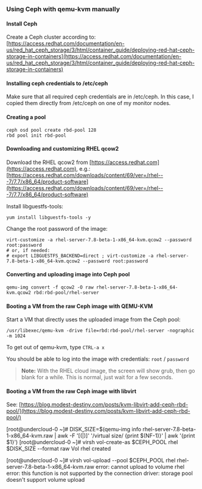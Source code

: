 ### Using Ceph with qemu-kvm manually ###

#### Install Ceph ####

Create a Ceph cluster according to: 
[https://access.redhat.com/documentation/en-us/red_hat_ceph_storage/3/html/container_guide/deploying-red-hat-ceph-storage-in-containers](https://access.redhat.com/documentation/en-us/red_hat_ceph_storage/3/html/container_guide/deploying-red-hat-ceph-storage-in-containers)

#### Installing ceph credentials to /etc/ceph ####

Make sure that all required ceph credentials are in /etc/ceph. In this case, I copied them directly from /etc/ceph on one of my monitor nodes.

#### Creating a pool ####

~~~
ceph osd pool create rbd-pool 128
rbd pool init rbd-pool
~~~

#### Downloading and customizing RHEL qcow2 ####

Download the RHEL qcow2 from [https://access.redhat.com](https://access.redhat.com), e.g.: [https://access.redhat.com/downloads/content/69/ver=/rhel---7/7.7/x86_64/product-software](https://access.redhat.com/downloads/content/69/ver=/rhel---7/7.7/x86_64/product-software)

Install libguestfs-tools:
~~~
yum install libguestfs-tools -y
~~~

Change the root password of the image:
~~~
virt-customize -a rhel-server-7.8-beta-1-x86_64-kvm.qcow2 --password root:password
# or, if needed:
# export LIBGUESTFS_BACKEND=direct ; virt-customize -a rhel-server-7.8-beta-1-x86_64-kvm.qcow2 --password root:password
~~~

#### Converting and uploading image into Ceph pool ####

~~~
qemu-img convert -f qcow2 -O raw rhel-server-7.8-beta-1-x86_64-kvm.qcow2 rbd:rbd-pool/rhel-server
~~~

#### Booting a VM from the raw Ceph image with QEMU-KVM ####

Start a VM that directly uses the uploaded image from the Ceph pool:
~~~
/usr/libexec/qemu-kvm -drive file=rbd:rbd-pool/rhel-server -nographic -m 1024
~~~

To get out of qemu-kvm, type `CTRL-a x`

You should be able to log into the image with credentials: `root` / `password`

> **Note:** With the RHEL cloud image, the screen will show grub, then go blank for a while. This is normal, just wait for a few seconds.

#### Booting a VM from the raw Ceph image with libvirt ####

See:
[https://blog.modest-destiny.com/posts/kvm-libvirt-add-ceph-rbd-pool/](https://blog.modest-destiny.com/posts/kvm-libvirt-add-ceph-rbd-pool/)

[root@undercloud-0 ~]# DISK_SIZE=$(qemu-img  info rhel-server-7.8-beta-1-x86_64-kvm.raw | awk -F '[(|)]' '/virtual size/ {print $(NF-1)}' | awk '{print $1}')
[root@undercloud-0 ~]# virsh vol-create-as $CEPH_POOL rhel $DISK_SIZE --format raw
Vol rhel created

[root@undercloud-0 ~]# virsh vol-upload --pool $CEPH_POOL rhel rhel-server-7.8-beta-1-x86_64-kvm.raw
error: cannot upload to volume rhel
error: this function is not supported by the connection driver: storage pool doesn't support volume upload


